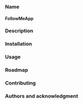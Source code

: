 ### Name
 #### FollowMeApp
### Description

### Installation

### Usage

### Roadmap

### Contributing

### Authors and acknowledgment
